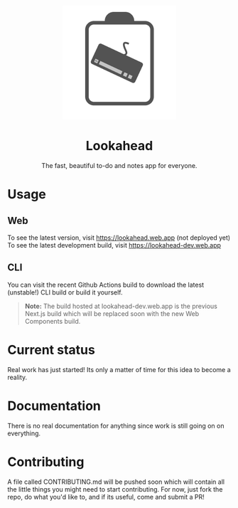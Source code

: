 <p align="center">
<img src="./packages/branding/logo-light-circle.png"></img>

<h1 align="center">Lookahead</h1>

<p align="center">The fast, beautiful to-do and notes app for everyone.</p>
</p>

<!-- <p align="center">
    <img width="80%" src="./packages/branding/app-screenshot.png"></img>
</p> -->

# Usage

## Web

To see the latest version, visit
https://lookahead.web.app (not deployed yet)<br />
To see the latest development build, visit
https://lookahead-dev.web.app

## CLI

You can visit the recent Github Actions build to download the latest (unstable!) CLI build or build it yourself.

> **Note:** The build hosted at lookahead-dev.web.app is the previous Next.js build
> which will be replaced soon with the new Web Components build.

# Current status

Real work has just started! Its only a matter of time for this idea to become a reality.

# Documentation

There is no real documentation for anything since work is still going on on everything.

# Contributing

A file called CONTRIBUTING.md will be pushed soon which will contain all the little things you might need to start contributing. For now, just fork the repo, do what you'd like to, and if its useful, come and submit a PR!
